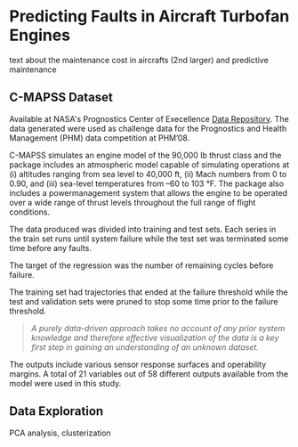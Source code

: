 # Predicting Faults in Aircraft Turbofan Engines

text about the maintenance cost in aircrafts (2nd larger) and predictive maintenance

## C-MAPSS Dataset

Available at NASA's Prognostics Center of Execellence [Data Repository](https://ti.arc.nasa.gov/tech/dash/groups/pcoe/prognostic-data-repository/). The data generated were used as challenge data for the Prognostics and Health Management (PHM) data competition at PHM’08.

C-MAPSS simulates an engine model of the 90,000 lb thrust class and the package includes an atmospheric model capable of simulating operations at (i) altitudes ranging from sea level to 40,000 ft, (ii) Mach numbers from 0 to 0.90, and (iii) sea-level temperatures from –60 to 103 °F. The package also includes a powermanagement system that allows the engine to be operated over a wide range of thrust levels throughout the full range of flight conditions.

The data produced was divided into training and test sets. Each series in the train set runs until system failure while the test set was terminated some time before any faults.

The target of the regression was the number of remaining cycles before failure.

The training set had trajectories that ended at the failure threshold while the test and validation sets were pruned to stop some time prior to the failure threshold.

>*A purely data-driven approach takes no account of any prior system knowledge and therefore effective visualization of the data is a key first step in gaining an understanding of an unknown dataset.*

The outputs include various sensor response surfaces and operability margins. A total of 21 variables out of 58 different outputs available from the model were used in this study.

## Data Exploration

PCA analysis, clusterization

